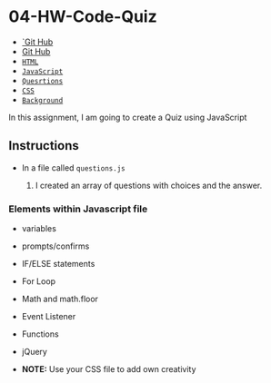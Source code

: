 # 04-HW-Code-Quiz

* [`Git Hub](https://github.com/hannalip/03-HW-Password-Generator)
* [Git Hub](https://hannalip.github.io/03-HW-Password-Generator/)
* [`HTML`](index.html)
* [`JavaScript`](script.js)
* [`Quesrtions`](question.js)
* [`CSS`](style.css)
* [`Background`](frame.png)

In this assignment, I am going to create a Quiz using JavaScript

## Instructions

* In a file called `questions.js`

  1. I created an array of questions with choices and the answer.


### Elements within Javascript file

  * variables

  * prompts/confirms

  * IF/ELSE statements

  * For Loop 

  * Math and math.floor

  * Event Listener

  * Functions

  * jQuery

* **NOTE:** Use your CSS file to add own creativity


